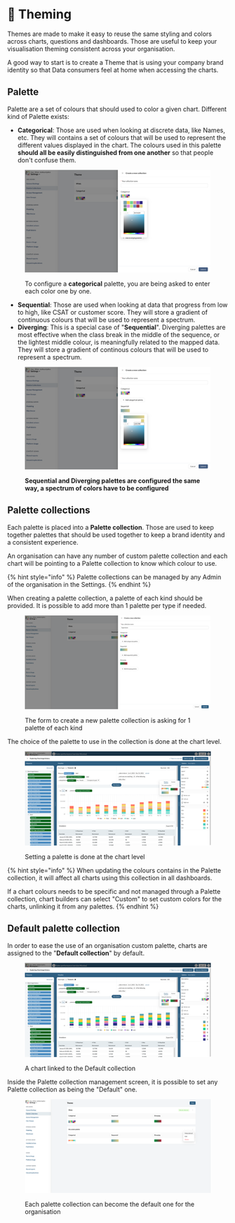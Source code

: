 # 🎨 Theming

Themes are made to make it easy to reuse the same styling and colors across charts, questions and dashboards. Those are useful to keep your visualisation theming consistent across your organisation.

A good way to start is to create a Theme that is using your company brand identity so that Data consumers feel at home when accessing the charts.

## Palette

Palette are a set of colours that should used to color a given chart. Different kind of Palette exists:

* **Categorical**: Those are used when looking at discrete data, like Names, etc. They will contains a set of colours that will be used to represent the different values displayed in the chart. The colours used in this palette **should all be easily distinguished from one another** so that people don't confuse them.

<figure><img src="../.gitbook/assets/image (9) (1).png" alt=""><figcaption><p>To configure a <strong>categorical</strong> palette, you are being asked to enter each color one by one.</p></figcaption></figure>

* **Sequential**: Those are used when looking at data that progress from low to high, like CSAT or customer score. They will store a gradient of continuous colours that will be used to represent a spectrum.
* **Diverging**: This is a special case of "**Sequential**". Diverging palettes are most effective when the class break in the middle of the sequence, or the lightest middle colour, is meaningfully related to the mapped data. They will store a gradient of continous colours that will be used to represent a spectrum.

<figure><img src="../.gitbook/assets/image (5) (1).png" alt=""><figcaption><p><strong>Sequential and Diverging palettes are configured the same way, a spectrum of colors have to be configured</strong></p></figcaption></figure>

## Palette collections

Each palette is placed into a **Palette collection**. Those are used to keep together palettes that should be used together to keep a brand identity and a consistent experience.

An organisation can have any number of custom palette collection and each chart will be pointing to a Palette collection to know which colour to use.

{% hint style="info" %}
Palette collections can be managed by any Admin of the organisation in the Settings.
{% endhint %}

When creating a palette collection, a palette of each kind should be provided. It is possible to add more than 1 palette per type if needed.

<figure><img src="../.gitbook/assets/image (8).png" alt=""><figcaption><p>The form to create a new palette collection is asking for 1 palette of each kind</p></figcaption></figure>

The choice of the palette to use in the collection is done at the chart level.

<figure><img src="../.gitbook/assets/image (3) (2).png" alt=""><figcaption><p>Setting a palette is done at the chart level</p></figcaption></figure>

{% hint style="info" %}
When updating the colours contains in the Palette collection, it will affect all charts using this collection in all dashboards.

If a chart colours needs to be specific and not managed through a Palette collection, chart builders can select "Custom" to set custom colors for the charts, unlinking it from any palettes.
{% endhint %}

## Default palette collection

In order to ease the use of an organisation custom palette, charts are assigned to the "**Default collection**" by default.

<figure><img src="../.gitbook/assets/image (7) (1).png" alt=""><figcaption><p>A chart linked to the Default collection</p></figcaption></figure>

Inside the Palette collection management screen, it is possible to set any Palette collection as being the "Default" one.

<figure><img src="../.gitbook/assets/image (6) (2).png" alt=""><figcaption><p>Each palette collection can become the default one for the organisation</p></figcaption></figure>
